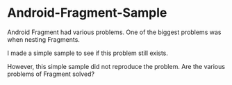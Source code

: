 # Android-Fragment-Sample

Android Fragment had various problems.
One of the biggest problems was when nesting Fragments.

I made a simple sample to see if this problem still exists.

However, this simple sample did not reproduce the problem.
Are the various problems of Fragment solved?
